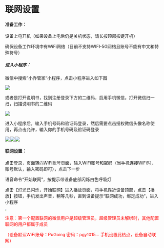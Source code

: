# 联网设置
#### 准备工作：

设备上电开机（如果设备上电后仍是关机状态，请长按顶部按键开机）

确保设备工作环境中有WiFi网络（目前不支持WIFI-5G网络且账号不能有中文和特殊符号）



##### 进入小程序：

微信中搜索”小乔管家“小程序，点击小程序进入如下图

![](http://open.cspugoing.com/img/help/smlw-1.gif)

或者是打开说明书，找到注册登录下方的二维码，启用手机微信，打开微信扫一扫，扫描说明书的二维码

![](http://open.cspugoing.com/img/help/smlw-2.png)

进入小程序后，输入手机号码和验证码登录，然后需要点击授权微信头像名称使用，再点击允许，输入你的手机号码及验证码登录

![](http://open.cspugoing.com/img/help/smlw-3.png)![](http://open.cspugoing.com/img/help/smlw-4.png)![](http://open.cspugoing.com/img/help/smlw-5.png)



#### 联网设置：

点击登录，页面转向WiFi账号页面，输入WiFi账号和密码（当手机连接WiFi时，账号默认，输入密码即可），点击下一步

语音命令“开始联网”，按提示带设备底部闪烁白色呼吸灯

点击【灯光已闪烁，开始联网】进入播放页面，将手机靠近设备顶部，点击【播放】按钮，手机发出声音，稍等几秒，直到设备提示“联网成功，绑定成功”，进入小程序</p>

<img src="http://open.cspugoing.com/img/help/smlw-6.gif" style="zoom: 25%;" />

<font color="red">注意：第一个配置联网的微信用户是超级管理员，超级管理员未解绑时，其他配置联网的用户都属于成员</font>

<font color="red">（设备默认WiFi账号：PuGoing 密码：pgy1015... 手机设置此热点，设备自动联网）</font>